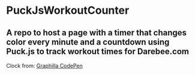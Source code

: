# PuckJsWorkoutCounter
A repo to host a page with a timer that changes color every minute and a countdown using Puck.js to track workout times for Darebee.com
---
Clock from: [Graphilla CodePen](https://codepen.io/graphilla/pen/zEZKpN)
